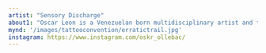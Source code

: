 ```yaml
---
artist: "Sensory Discharge"
about1: "Oscar Leon is a Venezuelan born multidisciplinary artist and tattooer based in Barcelona. In his 15 years in the craft his style has been rooted in traditional tattoo leaning towards a more contemporary look. His inspiration comes mainly from within and an extended variety of external sources."
mynd: '/images/tattooconvention/erratictrail.jpg'
instagram: https://www.instagram.com/oskr_ollebac/
---
```

